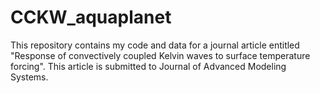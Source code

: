 # CCKW_aquaplanet
This repository contains my code and data for a journal article entitled "Response of convectively coupled Kelvin waves to surface temperature forcing". This article is submitted to Journal of Advanced Modeling Systems. 
